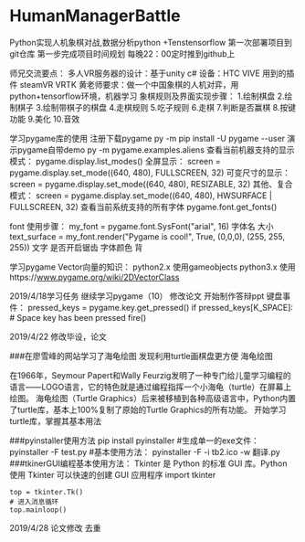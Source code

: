 # HumanManagerBattle
  Python实现人机象棋对战,数据分析python +Tenstensorflow
  第一次部署项目到git仓库
  第一步完成项目时间规划
  每晚22：00定时推到github上
  
  师兄交流要点：
	多人VR服务器的设计：基于unity c#
		设备：HTC VIVE
		用到的插件 steamVR  VRTK 
  黄老师要求：做一个中国象棋的人机对弈，用python+tensorflow环境，机器学习
  象棋规则及界面实现步骤：
	1.绘制棋盘
	2.绘制棋子
	3.绘制带棋子的棋盘
	4.走棋规则
	5.吃子规则
	6.走棋
	7.判断是否赢棋
	8.按键功能
	9.美化
	10.音效

	
  学习pygame库的使用
  注册下载pygame 
	  py -m pip install -U pygame --user
  演示pygame自带demo
	  py -m pygame.examples.aliens
  查看当前机器支持的显示模式：
	  pygame.display.list_modes()
  全屏显示：
  screen = pygame.display.set_mode((640, 480), FULLSCREEN, 32)
  可变尺寸的显示：
  screen = pygame.display.set_mode((640, 480), RESIZABLE, 32)
  其他、复合模式：
  screen = pygame.display.set_mode((640, 480), HWSURFACE | FULLSCREEN, 32)
  查看当前系统支持的所有字体
  pygame.font.get_fonts()

  font 使用步骤：
  my_font = pygame.font.SysFont("arial", 16)	 字体名 大小
  text_surface = my_font.render("Pygame is cool!", True, (0,0,0), (255, 255, 255))  文字 是否开启锯齿 字体颜色 背

  
  
  学习pygame Vector向量的知识：
  python2.x 使用gameobjects
  python3.x 使用https://www.pygame.org/wiki/2DVectorClass
  
 2019/4/18学习任务 继续学习pygame（10）  修改论文 开始制作答辩ppt
  键盘事件：
   pressed_keys = pygame.key.get_pressed()
    if pressed_keys[K_SPACE]:
        # Space key has been pressed
        fire()

 2019/4/22 修改毕设，论文
 
 ###在廖雪峰的网站学习了海龟绘图
 发现利用turtle画棋盘更方便
 海龟绘图

 在1966年，Seymour Papert和Wally Feurzig发明了一种专门给儿童学习编程的语言——LOGO语言，它的特色就是通过编程指挥一个小海龟（turtle）在屏幕上绘图。
 海龟绘图（Turtle Graphics）后来被移植到各种高级语言中，Python内置了turtle库，基本上100%复制了原始的Turtle Graphics的所有功能。
 开始学习turtle库，掌握其基本用法
 
 
 ###pyinstaller使用方法
	pip install pyinstaller
	#生成单一的exe文件：
		pyinstaller -F test.py
	#基本使用方法：
		pyinstaller -F -i tb2.ico -w 翻译.py
 ###tkinerGUI编程基本使用方法：
	Tkinter 是 Python 的标准 GUI 库。Python 使用 Tkinter 可以快速的创建 GUI 应用程序
	import tkinter
	
	top = tkinter.Tk()
	# 进入消息循环
	top.mainloop()
2019/4/28 论文修改  去重